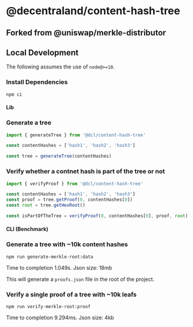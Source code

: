 # @decentraland/content-hash-tree

## Forked from @uniswap/merkle-distributor

## Local Development

The following assumes the use of `node@>=10`.

### Install Dependencies

`npm ci`

#### Lib

### Generate a tree

```typescript
import { generateTree } from '@dcl/content-hash-tree'

const contentHashes = ['hash1', 'hash2', 'hash3']

const tree = generateTree(contentHashes)
```

### Verify whether a contnet hash is part of the tree or not

```typescript
import { verifyProof } from '@dcl/content-hash-tree'

const contentHashes = ['hash1', 'hash2', 'hash3']
const proof = tree.getProof(0, contentHashes[0])
const root = tree.getHexRoot()

const isPartOfTheTree = verifyProof(0, contentHashes[0], proof, root)
```

#### CLI (Benchmark)

### Generate a tree with ~10k content hashes

`npm run generate-merkle-root:data`

Time to completion 1.049s. Json size: 18mb

This will generate a `proofs.json` file in the root of the project.

### Verify a single proof of a tree with ~10k leafs

`npm run verify-merkle-root:proof`

Time to completion 9.294ms. Json size: 4kb
